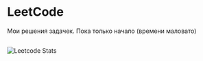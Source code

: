 # LeetCode

Мои решения задачек. Пока только начало (времени маловато)
<h2></h2>

![Leetcode Stats](https://leetcard.jacoblin.cool/EvheniCH-Ufa?ext=heatmap)

